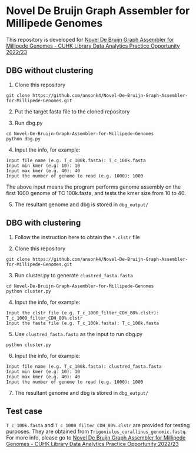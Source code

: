 # Novel De Bruijn Graph Assembler for Millipede Genomes

This repository is developed for [Novel De Bruijn Graph Assembler for Millipede Genomes - CUHK Library Data Analytics Practice Opportunity 2022/23](https://dsprojects.lib.cuhk.edu.hk/en/projects/dbg-genome/home/?edit&language=en)

## DBG without clustering
1. Clone this repository

```
git clone https://github.com/ansonk4/Novel-De-Bruijn-Graph-Assembler-for-Millipede-Genomes.git
```

2. Put the target fasta file to the cloned repository

3. Run dbg.py 

```
cd Novel-De-Bruijn-Graph-Assembler-for-Millipede-Genomes
python dbg.py
```

4. Input the info, for example:

```
Input file name (e.g. T_c_100k.fasta): T_c_100k.fasta
Input min kmer (e.g: 10): 10
Input max kmer (e.g. 40): 40
Input the number of genome to read (e.g. 1000): 1000
```

The above input means the program performs genome assembly on the first 1000 genome of TC 100k.fasta, and tests the kmer size from 10 to 40.

5.  The resultant genome and dbg is stored in `dbg_output/`

## DBG with clustering
1. Follow the instruction here to obtain the `*.clstr` file

2. Clone this repository

```
git clone https://github.com/ansonk4/Novel-De-Bruijn-Graph-Assembler-for-Millipede-Genomes.git
```

3. Run cluster.py to generate `clustred_fasta.fasta`

```
cd Novel-De-Bruijn-Graph-Assembler-for-Millipede-Genomes
python cluster.py
```

4. Input the info, for example:

```
Input the clstr file (e.g. T_c_1000_filter_CDH_80%.clstr): T_c_1000_filter_CDH_80%.clstr
Input the fasta file (e.g. T_c_100k.fasta): T_c_100k.fasta  
```

5. Use `clustred_fasta.fasta` as the input to run dbg.py

```
python cluster.py
```

6. Input the info, for example:

```
Input file name (e.g. T_c_100k.fasta): clustred_fasta.fasta
Input min kmer (e.g: 10): 10
Input max kmer (e.g. 40): 40
Input the number of genome to read (e.g. 1000): 1000
```

7. The resultant genome and dbg is stored in `dbg_output/`

## Test case
`T_c_100k.fasta` and `T_c_1000_filter_CDH_80%.clstr` are provided for testing purposes. They are obtained from `Trigoniulus_corallinus_genomic.fastq`. For more info, please go to [Novel De Bruijn Graph Assembler for Millipede Genomes - CUHK Library Data Analytics Practice Opportunity 2022/23](https://dsprojects.lib.cuhk.edu.hk/en/projects/dbg-genome/home/?edit&language=en)
